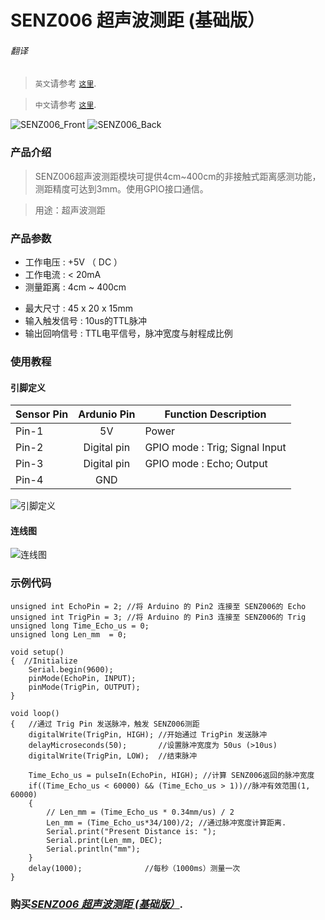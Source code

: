 # SENZ006 超声波测距 (基础版）

###### 翻译

> `英文`请参考 [`这里`](https://github.com/njustcjj/SENZ006-Ultrasonic-Sensor/blob/master/README.md).

> `中文`请参考 [`这里`](https://github.com/njustcjj/SENZ006-Ultrasonic-Sensor/blob/master/README_CN.md).

![](https://github.com/njustcjj/SENZ006-Ultrasonic-Sensor/blob/master/pic/SENZ006_Front.jpg "SENZ006_Front")
![](https://github.com/njustcjj/SENZ006-Ultrasonic-Sensor/blob/master/pic/SENZ006_Back.jpg "SENZ006_Back")
 

### 产品介绍

> SENZ006超声波测距模块可提供4cm~400cm的非接触式距离感测功能，测距精度可达到3mm。使用GPIO接口通信。

> 
> 用途：超声波测距

### 产品参数

* 工作电压 : +5V （ DC ）
* 工作电流 : < 20mA
* 测量距离 : 4cm ~ 400cm
- 最大尺寸 : 45 x 20 x 15mm
- 输入触发信号 : 10us的TTL脉冲
- 输出回响信号 : TTL电平信号，脉冲宽度与射程成比例


### 使用教程

#### 引脚定义

|Sensor Pin|Ardunio Pin|Function Description|
|-|:-:|-|
|Pin-1|5V|Power|
|Pin-2|Digital pin|GPIO mode : Trig; Signal Input|
|Pin-3|Digital pin|GPIO mode : Echo; Output|
|Pin-4|GND||


![](https://github.com/njustcjj/SENZ006-Ultrasonic-Sensor/blob/master/pic/SENZ006_pin.jpg "引脚定义") 


#### 连线图

![](https://github.com/njustcjj/SENZ006-Ultrasonic-Sensor/blob/master/pic/SENZ006_connect.png "连线图") 


### 示例代码

	unsigned int EchoPin = 2; //将 Arduino 的 Pin2 连接至 SENZ006的 Echo
	unsigned int TrigPin = 3; //将 Arduino 的 Pin3 连接至 SENZ006的 Trig 
	unsigned long Time_Echo_us = 0; 
	unsigned long Len_mm  = 0; 
 
	void setup() 
	{  //Initialize 
		Serial.begin(9600);      
		pinMode(EchoPin, INPUT);
		pinMode(TrigPin, OUTPUT); 
	} 
 
	void loop() 
	{   //通过 Trig Pin 发送脉冲，触发 SENZ006测距 
		digitalWrite(TrigPin, HIGH); //开始通过 TrigPin 发送脉冲 
		delayMicroseconds(50);       //设置脉冲宽度为 50us (>10us) 
		digitalWrite(TrigPin, LOW);  //结束脉冲      

		Time_Echo_us = pulseIn(EchoPin, HIGH); //计算 SENZ006返回的脉冲宽度 
		if((Time_Echo_us < 60000) && (Time_Echo_us > 1))//脉冲有效范围(1, 60000)
		{   
			// Len_mm = (Time_Echo_us * 0.34mm/us) / 2
			Len_mm = (Time_Echo_us*34/100)/2; //通过脉冲宽度计算距离.     
			Serial.print("Present Distance is: ");     
			Serial.print(Len_mm, DEC);               
			Serial.println("mm");                
		}   
		delay(1000);              //每秒（1000ms）测量一次 
	}


### 购买[*SENZ006 超声波测距 (基础版）*](https://www.ebay.com/).